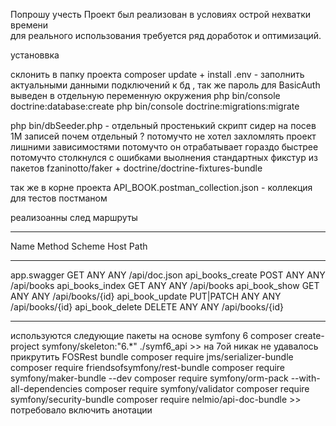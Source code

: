 Попрошу учесть Проект был реализован в условиях острой нехватки времени  
для реального использования требуется ряд доработок и оптимизаций. 


установвка 

склонить в папку проекта
composer update + install 
.env - заполнить актуальными данными подключений к бд , так же пароль для BasicAuth выведен в отдельную переменную окружения
php bin/console doctrine:database:create
php bin/console doctrine:migrations:migrate



php bin/dbSeeder.php - отдельный простенький скрипт сидер на посев 1М записей 
почем отдельный ? потомучто не хотел захломлять проект лишними зависимостями 
потомучто он отрабатывает гораздо быстрее 
потомучто столкнулся с ошибками выолнения стандартных фикстур из пакетов fzaninotto/faker + doctrine/doctrine-fixtures-bundle

так же в корне проекта 
API_BOOK.postman_collection.json - коллекция для тестов постманом

реализоанны след маршруты
------------------ ----------- -------- ------ --------------------------
  Name               Method      Scheme   Host   Path
 ------------------ ----------- -------- ------ --------------------------
  app.swagger        GET         ANY      ANY    /api/doc.json
  api_books_create   POST        ANY      ANY    /api/books
  api_books_index    GET         ANY      ANY    /api/books
  api_book_show      GET         ANY      ANY    /api/books/{id}
  api_book_update    PUT|PATCH   ANY      ANY    /api/books/{id}
  api_book_delete    DELETE      ANY      ANY    /api/books/{id}
 ------------------ ----------- -------- ------ --------------------------

используются следующие пакеты на основе symfony 6 
composer create-project symfony/skeleton:"6.*" ./symf6_api >> на 7ой никак не удавалось прикрутить FOSRest bundle 
composer require jms/serializer-bundle
composer require friendsofsymfony/rest-bundle
composer require symfony/maker-bundle --dev
composer require symfony/orm-pack  --with-all-dependencies
composer require symfony/validator
composer require symfony/security-bundle
composer require nelmio/api-doc-bundle  >> потребовало включить анотации 

